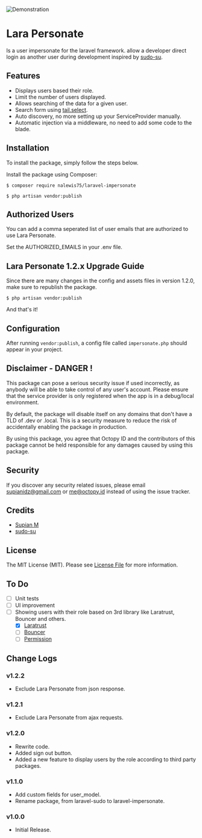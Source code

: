 ![Demonstration](demo.gif)

# Lara Personate
Is a user impersonate for the laravel framework. allow a developer direct login as another user during development inspired by [sudo-su](https://github.com/viacreative/sudo-su).

## Features
- Displays users based their role.
- Limit the number of users displayed.
- Allows searching of the data for a given user.
- Search form using [tail.select](https://github.pytes.net/tail.select/).
- Auto discovery, no more setting up your ServiceProvider manually.
- Automatic injection via a middleware, no need to add some code to the blade.

## Installation
To install the package, simply follow the steps below.

Install the package using Composer:

```
$ composer require nalewis75/laravel-impersonate

$ php artisan vendor:publish
```

## Authorized Users
You can add a comma seperated list of user emails that are authorized to use Lara Personate.

Set the AUTHORIZED_EMAILS in your .env file.

## Lara Personate 1.2.x Upgrade Guide
Since there are many changes in the config and assets files in version 1.2.0, make sure to republish the package.

```
$ php artisan vendor:publish
```

And that's it!

## Configuration
After running `vendor:publish`, a config file called `impersonate.php` should appear in your project.

## Disclaimer - DANGER !
This package can pose a serious security issue if used incorrectly, as anybody will be able to take control of any user's account. Please ensure that the service provider is only registered when the app is in a debug/local environment.

By default, the package will disable itself on any domains that don't have a TLD of .dev or .local. This is a security measure to reduce the risk of accidentally enabling the package in production.

By using this package, you agree that Octopy ID and the contributors of this package cannot be held responsible for any damages caused by using this package.

## Security

If you discover any security related issues, please email [supianidz@gmail.com](mailto:supianidz@gmail.com) or [me@octopy.id](mailto:me@octopy.id) instead of using the issue tracker.

## Credits

- [Supian M](https://github.com/SupianIDz)
- [sudo-su](https://github.com/viacreative/sudo-su)

## License
The MIT License (MIT). Please see [License File](https://github.com/SupianIDz/LaraPersonate/blob/master/LICENSE) for more information.

## To Do
- [ ] Unit tests
- [ ] UI improvement
- [ ] Showing users with their role based on 3rd library like Laratrust, Bouncer and others.
    - [x] [Laratrust](https://github.com/santigarcor/laratrust)
    - [ ] [Bouncer](https://github.com/JosephSilber/bouncer)
    - [ ] [Permission](https://github.com/spatie/laravel-permission)
   
## Change Logs

### v1.2.2
- Exclude Lara Personate from json response.

### v1.2.1
- Exclude Lara Personate from ajax requests.

### v1.2.0
- Rewrite code.
- Added sign out button.
- Added a new feature to display users by the role according to third party packages.

### v1.1.0
- Add custom fields for user_model.
- Rename package, from laravel-sudo to laravel-impersonate.

### v1.0.0
- Initial Release.

